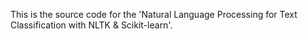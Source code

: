 This is the source code for the 'Natural Language Processing for Text Classification with NLTK & Scikit-learn'.
